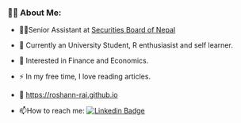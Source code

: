 ### :technologist: About Me:
- 👨‍💼Senior Assistant at [Securities Board of Nepal](sebon.gov.np)

- :telescope: Currently an University Student, R enthusiasist and self learner.

- :seedling: Interested in Finance and Economics.

- :zap: In my free time, I love reading articles.

- :link: https://roshann-rai.github.io

- :mailbox:How to reach me: [![Linkedin Badge](https://img.shields.io/badge/-Linkedin-blue?style=flat&logo=Linkedin&logoColor=white)](https://www.linkedin.com/in/roshan-rai-935301217/)
